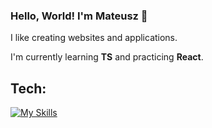### Hello, World! I'm Mateusz 👋

  <p>I like creating websites and applications. </p>
   <p> I'm currently learning <strong>TS</strong> and practicing <strong>React</strong>. </p>

### <h2>Tech:</h2>

[![My Skills](https://skillicons.dev/icons?i=html,css,sass,styledcomponents,tailwind,js,react,redux,vite,ps,xd)](https://skillicons.dev)



